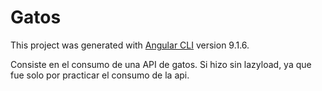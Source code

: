 # Gatos

This project was generated with [Angular CLI](https://github.com/angular/angular-cli) version 9.1.6.

Consiste en el consumo de una API de gatos. Si hizo sin lazyload, ya que fue solo por practicar el consumo de la api.


